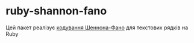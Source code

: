 # ruby-shannon-fano
Цей пакет реалізує [кодування Шеннона-Фано](https://en.wikipedia.org/wiki/Shannon%E2%80%93Fano_coding) для текстових рядків на Ruby
